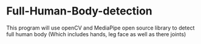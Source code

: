 # Full-Human-Body-detection
This program will use openCV and MediaPipe open source library to detect full human body (Which includes hands, leg face as well as there joints)
